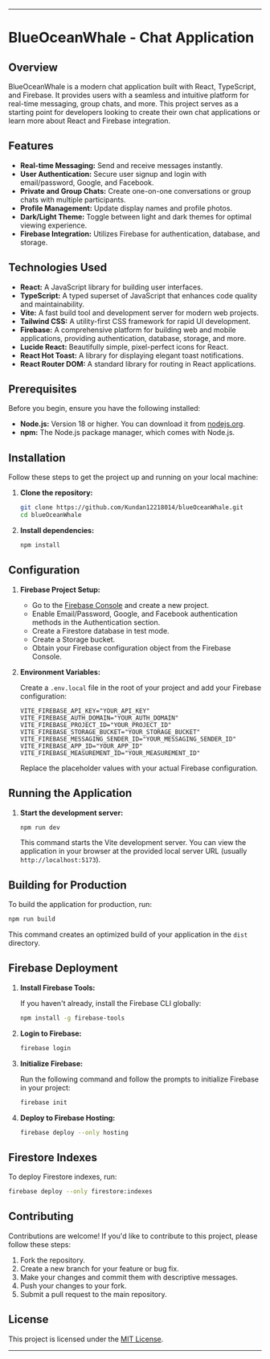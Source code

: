 
---

# BlueOceanWhale - Chat Application

## Overview

BlueOceanWhale is a modern chat application built with React, TypeScript, and Firebase. It provides users with a seamless and intuitive platform for real-time messaging, group chats, and more. This project serves as a starting point for developers looking to create their own chat applications or learn more about React and Firebase integration.

## Features

* **Real-time Messaging:** Send and receive messages instantly.
* **User Authentication:** Secure user signup and login with email/password, Google, and Facebook.
* **Private and Group Chats:** Create one-on-one conversations or group chats with multiple participants.
* **Profile Management:** Update display names and profile photos.
* **Dark/Light Theme:** Toggle between light and dark themes for optimal viewing experience.
* **Firebase Integration:** Utilizes Firebase for authentication, database, and storage.

## Technologies Used

* **React:** A JavaScript library for building user interfaces.
* **TypeScript:** A typed superset of JavaScript that enhances code quality and maintainability.
* **Vite:** A fast build tool and development server for modern web projects.
* **Tailwind CSS:** A utility-first CSS framework for rapid UI development.
* **Firebase:** A comprehensive platform for building web and mobile applications, providing authentication, database, storage, and more.
* **Lucide React:** Beautifully simple, pixel-perfect icons for React.
* **React Hot Toast:** A library for displaying elegant toast notifications.
* **React Router DOM:** A standard library for routing in React applications.

## Prerequisites

Before you begin, ensure you have the following installed:

* **Node.js:** Version 18 or higher. You can download it from [nodejs.org](https://nodejs.org/).
* **npm:** The Node.js package manager, which comes with Node.js.

## Installation

Follow these steps to get the project up and running on your local machine:

1. **Clone the repository:**

    ```bash
    git clone https://github.com/Kundan12218014/blueOceanWhale.git
    cd blueOceanWhale
    ```

2. **Install dependencies:**

    ```bash
    npm install
    ```

## Configuration

1. **Firebase Project Setup:**

    * Go to the [Firebase Console](https://console.firebase.google.com/) and create a new project.
    * Enable Email/Password, Google, and Facebook authentication methods in the Authentication section.
    * Create a Firestore database in test mode.
    * Create a Storage bucket.
    * Obtain your Firebase configuration object from the Firebase Console.

2. **Environment Variables:**

    Create a `.env.local` file in the root of your project and add your Firebase configuration:

    ```env
    VITE_FIREBASE_API_KEY="YOUR_API_KEY"
    VITE_FIREBASE_AUTH_DOMAIN="YOUR_AUTH_DOMAIN"
    VITE_FIREBASE_PROJECT_ID="YOUR_PROJECT_ID"
    VITE_FIREBASE_STORAGE_BUCKET="YOUR_STORAGE_BUCKET"
    VITE_FIREBASE_MESSAGING_SENDER_ID="YOUR_MESSAGING_SENDER_ID"
    VITE_FIREBASE_APP_ID="YOUR_APP_ID"
    VITE_FIREBASE_MEASUREMENT_ID="YOUR_MEASUREMENT_ID"
    ```

    Replace the placeholder values with your actual Firebase configuration.

## Running the Application

1. **Start the development server:**

    ```bash
    npm run dev
    ```

    This command starts the Vite development server. You can view the application in your browser at the provided local server URL (usually `http://localhost:5173`).

## Building for Production

To build the application for production, run:

```bash
npm run build
```

This command creates an optimized build of your application in the `dist` directory.

## Firebase Deployment

1. **Install Firebase Tools:**

    If you haven't already, install the Firebase CLI globally:

    ```bash
    npm install -g firebase-tools
    ```

2. **Login to Firebase:**

    ```bash
    firebase login
    ```

3. **Initialize Firebase:**

    Run the following command and follow the prompts to initialize Firebase in your project:

    ```bash
    firebase init
    ```

4. **Deploy to Firebase Hosting:**

    ```bash
    firebase deploy --only hosting
    ```

## Firestore Indexes

To deploy Firestore indexes, run:

```bash
firebase deploy --only firestore:indexes
```

## Contributing

Contributions are welcome! If you'd like to contribute to this project, please follow these steps:

1. Fork the repository.
2. Create a new branch for your feature or bug fix.
3. Make your changes and commit them with descriptive messages.
4. Push your changes to your fork.
5. Submit a pull request to the main repository.

## License

This project is licensed under the [MIT License](LICENSE).

---

